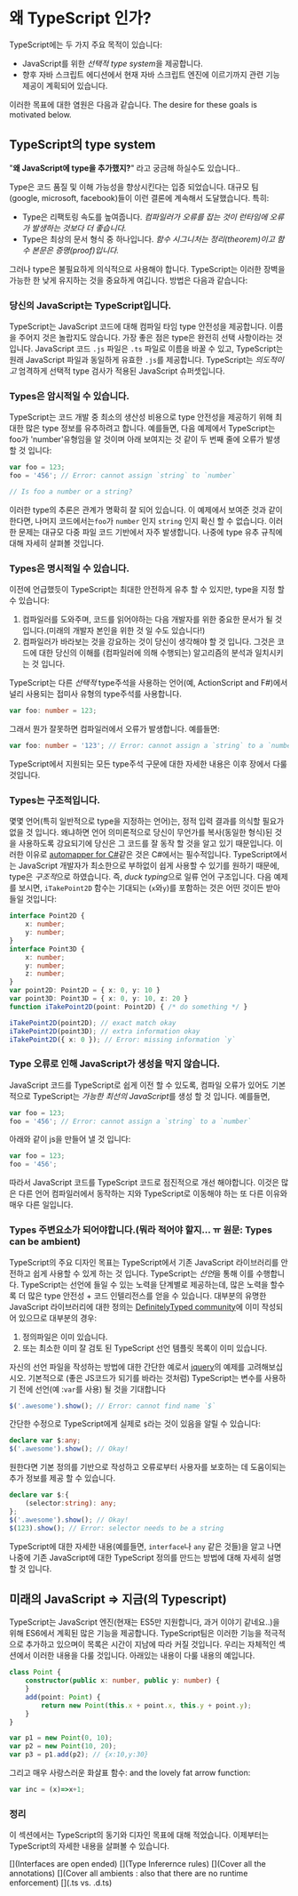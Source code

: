 # 왜 TypeScript 인가?
TypeScript에는 두 가지 주요 목적이 있습니다:
* JavaScript를 위한 *선택적 type system*을 제공합니다.
* 향후 자바 스크립트 에디션에서 현재 자바 스크립트 엔진에 이르기까지 관련 기능 제공이 계획되어 있습니다.

이러한 목표에 대한 염원은 다음과 같습니다.
The desire for these goals is motivated below.

## TypeScript의 type system

"**왜 JavaScript에 type을 추가했지?**" 라고 궁금해 하실수도 있습니다..

Type은 코드 품질 및 이해 가능성을 향상시킨다는 입증 되었습니다. 대규모 팀(google, microsoft, facebook)들이 이런 결론에 계속해서 도달했습니다. 특히:

* Type은 리팩토링 속도를 높여줍니다. *컴파일러가 오류를 잡는 것이 런타임에 오류가 발생하는 것보다 더 좋습니다.*
* Type은 최상의 문서 형식 중 하나입니다. *함수 시그니처는 정리(theorem)이고 함수 본문은 증명(proof)입니다.*

그러나 type은 불필요하게 의식적으로 사용해야 합니다. TypeScript는 이러한 장벽을 가능한 한 낮게 유지하는 것을 중요하게 여깁니다. 방법은 다음과 같습니다:

### 당신의 JavaScript는 TypeScript입니다.
TypeScript는 JavaScript 코드에 대해 컴파일 타임 type 안전성을 제공합니다. 이름을 주어지 것은 놀랍지도 않습니다. 가장 좋은 점은 type은 완전히 선택 사항이라는 것입니다. JavaScript 코드 `.js` 파일은 `.ts` 파일로 이름을 바꿀 수 있고, TypeScript는 원래 JavaScript 파일과 동일하게 유효한 `.js`를 제공합니다. TypeScript는 *의도적이고* 엄격하게 선택적 type 검사가 적용된 JavaScript 슈퍼셋입니다.

### Types은 암시적일 수 있습니다.
TypeScript는 코드 개발 중 최소의 생산성 비용으로 type 안전성을 제공하기 위해 최대한 많은 type 정보를 유추하려고 합니다. 예를들면, 다음 예제에서 TypeScript는 foo가 'number'유형임을 알 것이며 아래 보여지는 것 같이 두 번째 줄에 오류가 발생 할 것 입니다:

```ts
var foo = 123;
foo = '456'; // Error: cannot assign `string` to `number`

// Is foo a number or a string?
```
이러한 type의 추론은 관계가 명확히 잘 되어 있습니다. 이 예제에서 보여준 것과 같이 한다면, 나머지 코드에서는`foo`가 `number` 인지 `string` 인지 확신 할 수 없습니다. 이러한 문제는 대규모 다중 파일 코드 기반에서 자주 발생합니다. 나중에 type 유추 규칙에 대해 자세히 살펴볼 것입니다.

### Types은 명시적일 수 있습니다.
이전에 언급했듯이 TypeScript는 최대한 안전하게 유추 할 수 있지만, type을 지정 할 수 있습니다:
1. 컴파일러를 도와주며, 코드를 읽어야하는 다음 개발자를 위한 중요한 문서가 될 것입니다.(미래의 개발자 본인을 위한 것 일 수도 있습니다!)
1. 컴파일러가 바라보는 것을 강요하는 것이 당신이 생각해야 할 것 입니다. 그것은 코드에 대한 당신의 이해를 (컴파일러에 의해 수행되는) 알고리즘의 분석과 일치시키는 것 입니다.

TypeScript는 다른 *선택적* type주석을 사용하는 언어(예, ActionScript and F#)에서 널리 사용되는 접미사 유형의 type주석를 사용합니다.

```ts
var foo: number = 123;
```
그래서 뭔가 잘못하면 컴파일러에서 오류가 발생합니다. 예를들면:

```ts
var foo: number = '123'; // Error: cannot assign a `string` to a `number`
```

TypeScript에서 지원되는 모든 type주석 구문에 대한 자세한 내용은 이후 장에서 다룰 것입니다.

### Types는 구조적입니다.
몇몇 언어(특히 일반적으로 type을 지정하는 언어)는, 정적 입력 결과를 의식할 필요가 없을 것 입니다. 왜냐하면 언어 의미론적으로 당신이 무언가를 복사(동일한 형식)된 것을 사용하도록 강요되기에 당신은 그 코드를 잘 동작 할 것을 알고 있기 때문입니다. 이러한 이유로 [automapper for C#](http://automapper.org/)같은 것은 C#에서는 필수적입니다. TypeScript에서는 JavaScript 개발자가 최소한으로 부하없이 쉽게 사용할 수 있기를 원하기 때문에, type은 *구조적*으로 하였습니다. 즉, *duck typing*으로 일류 언어 구조입니다. 다음 예제를 보시면, `iTakePoint2D` 함수는 기대되는 (`x`와`y`)를 포함하는 것은 어떤 것이든 받아 들일 것입니다:

```ts
interface Point2D {
    x: number;
    y: number;
}
interface Point3D {
    x: number;
    y: number;
    z: number;
}
var point2D: Point2D = { x: 0, y: 10 }
var point3D: Point3D = { x: 0, y: 10, z: 20 }
function iTakePoint2D(point: Point2D) { /* do something */ }

iTakePoint2D(point2D); // exact match okay
iTakePoint2D(point3D); // extra information okay
iTakePoint2D({ x: 0 }); // Error: missing information `y`
```

### Type 오류로 인해 JavaScript가 생성을 막지 않습니다.
JavaScript 코드를 TypeScript로 쉽게 이전 할 수 있도록, 컴파일 오류가 있어도 기본적으로 TypeScript는 *가능한 최선의 JavaScript*를 생성 할 것 입니다. 예를들면,

```ts
var foo = 123;
foo = '456'; // Error: cannot assign a `string` to a `number`
```

아래와 같이 js을 만들어 낼 것 입니다:

```ts
var foo = 123;
foo = '456';
```

따라서 JavaScript 코드를 TypeScript 코드로 점진적으로 개선 해야합니다. 이것은 많은 다른 언어 컴파일러에서 동작하는 지와 TypeScript로 이동해야 하는 또 다른 이유와 매우 다른 일입니다.

### Types 주변요소가 되어야합니다.(뭐라 적어야 할지... ㅠ 원문: Types can be ambient)
TypeScript의 주요 디자인 목표는 TypeScript에서 기존 JavaScript 라이브러리를 안전하고 쉽게 사용할 수 있게 하는 것 입니다. TypeScript는 *선언*을 통해 이를 수행합니다. TypeScript는 선언에 들일 수 있는 노력을 단계별로 제공하는데, 많은 노력을 할수록 더 많은 type 안전성 + 코드 인텔리전스를 얻을 수 있습니다. 대부분의 유명한 JavaScript 라이브러리에 대한 정의는 [DefinitelyTyped community](https://github.com/borisyankov/DefinitelyTyped)에 이미 작성되어 있으므로 대부분의 경우:

1. 정의파일은 이미 있습니다.
1. 또는 최소한 이미 잘 검토 된 TypeScript 선언 템플릿 목록이 이미 있습니다.

자신의 선언 파일을 작성하는 방법에 대한 간단한 예로서 [jquery](https://jquery.com/)의 예제를 고려해보십시오. 기본적으로 (좋은 JS코드가 되기를 바라는 것처럼) TypeScript는 변수를 사용하기 전에 선언(예 :`var`를 사용) 될 것을 기대합니다
```ts
$('.awesome').show(); // Error: cannot find name `$`
```
간단한 수정으로 TypeScript에게 실제로 `$`라는 것이 있음을 알릴 수 있습니다:
```ts
declare var $:any;
$('.awesome').show(); // Okay!
```
원한다면 기본 정의를 기반으로 작성하고 오류로부터 사용자를 보호하는 데 도움이되는 추가 정보를 제공 할 수 있습니다.
```ts
declare var $:{
    (selector:string): any;
};
$('.awesome').show(); // Okay!
$(123).show(); // Error: selector needs to be a string
```

TypeScript에 대한 자세한 내용(예를들면, `interface`나 `any` 같은 것들)을 알고 나면 나중에 기존 JavaScript에 대한 TypeScript 정의를 만드는 방법에 대해 자세히 설명 할 것 입니다.

## 미래의 JavaScript => 지금(의 Typescript)
TypeScript는 JavaScript 엔진(현재는 ES5만 지원합니다, 과거 이야기 같네요..)을 위해 ES6에서 계획된 많은 기능을 제공합니다. TypeScript팀은 이러한 기능을 적극적으로 추가하고 있으며이 목록은 시간이 지남에 따라 커질 것입니다. 우리는 자체적인 섹션에서 이러한 내용을 다룰 것입니다. 아래있는 내용이 다룰 내용의 예입니다.

```ts
class Point {
    constructor(public x: number, public y: number) {
    }
    add(point: Point) {
        return new Point(this.x + point.x, this.y + point.y);
    }
}

var p1 = new Point(0, 10);
var p2 = new Point(10, 20);
var p3 = p1.add(p2); // {x:10,y:30}
```

그리고 매우 사랑스러운 화살표 함수:
and the lovely fat arrow function:

```ts
var inc = (x)=>x+1;
```

### 정리
이 섹션에서는 TypeScript의 동기와 디자인 목표에 대해 적었습니다. 이제부터는 TypeScript의 자세한 내용을 살펴볼 수 있습니다.

[](Interfaces are open ended)
[](Type Inferernce rules)
[](Cover all the annotations)
[](Cover all ambients : also that there are no runtime enforcement)
[](.ts vs. .d.ts)
